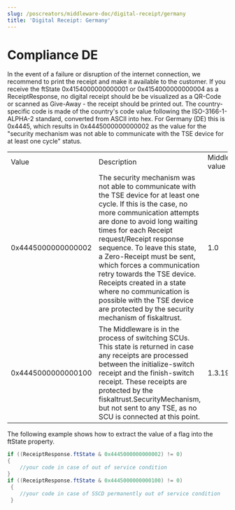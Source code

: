 ```yaml
---
slug: /poscreators/middleware-doc/digital-receipt/germany
title: 'Digital Receipt: Germany'
---
```


# Compliance DE

In the event of a failure or disruption of the internet connection, we recommend to print the receipt and make it available to the customer. If you receive the ftState 0x4154000000000001 or 0x4154000000000004 as a ReceiptResponse, no digital receipt should be be visualized as a QR-Code or scanned as Give-Away - the receipt should be printed out.
The country-specific code is made of the country's code value following the ISO-3166-1-ALPHA-2 standard, converted from ASCII into hex. For Germany (DE) this is 0x4445, which results in 0x4445000000000002 as the value for the "security mechanism was not able to communicate with the TSE device for at least one cycle" status.

||||
|---|---|---|
|Value|Description|Middleware value|
|0x4445000000000002|The security mechanism was not able to communicate with the TSE device for at least one cycle. If this is the case, no more communication attempts are done to avoid long waiting times for each Receipt request/Receipt response sequence. To leave this state, a Zero-Receipt must be sent, which forces a communication retry towards the TSE device. Receipts created in a state where no communication is possible with the TSE device are protected by the security mechanism of fiskaltrust.|1.0|
|0x4445000000000100|The Middleware is in the process of switching SCUs. This state is returned in case any receipts are processed between the initialize-switch receipt and the finish-switch receipt. These receipts are protected by the fiskaltrust.SecurityMechanism, but not sent to any TSE, as no SCU is connected at this point.|1.3.19|

The following example shows how to extract the value of a flag into the ftState property.
```cs
if ((ReceiptResponse.ftState & 0x4445000000000002) != 0)
{ 
    //your code in case of out of service condition 
}
if ((ReceiptResponse.ftState & 0x4445000000000100) != 0)
 { 
    //your code in case of SSCD permanently out of service condition
 }
```